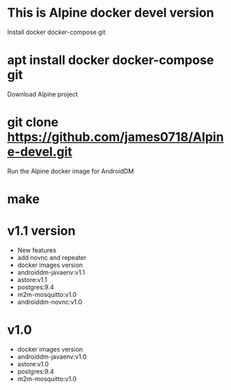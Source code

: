 # This is Alpine docker devel version

Install docker docker-compose git

# apt install docker docker-compose git

Download Alpine project

# git clone https://github.com/james0718/Alpine-devel.git

Run the Alpine docker image for AndroidDM

# make

# v1.1 version
 - New features
  - add novnc and repeater
 - docker images version
  - androiddm-javaenv:v1.1
  - astore:v1.1
  - postgres:9.4
  - m2m-mosquitto:v1.0
  - androiddm-novnc:v1.0
 
# v1.0
 - docker images version
  - androiddm-javaenv:v1.0
  - astore:v1.0
  - postgres:9.4
  - m2m-mosquitto:v1.0
